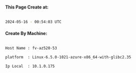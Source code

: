 
   
#### This Page Create at:

```bash

2024-05-16 - 00:54:03 UTC

```

#### Create By Machine:

```bash

Host Name : fv-az520-53

platform  : Linux-6.5.0-1021-azure-x86_64-with-glibc2.35

Ip Local  : 10.1.0.175

```

